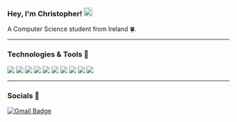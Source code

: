 ### Hey, I'm Christopher! <img src="https://raw.githubusercontent.com/GonzoTheDev/ShaneWilson/main/wave.gif" width="20px">
A Computer Science student from Ireland 🍀.
<hr>

### Technologies & Tools 🔧

![](https://img.shields.io/badge/Editor-VS_Code-informational?style=flat&logo=visual-studio-code&logoColor=white&color=2bbc8a)
![](https://img.shields.io/badge/Code-Python_3-informational?style=flat&logo=python&logoColor=white&color=2bbc8a)
![](https://img.shields.io/badge/Code-Java-informational?style=flat&logo=python&logoColor=white&color=2bbc8a)
![](https://img.shields.io/badge/Code-C-informational?style=flat&logo=python&logoColor=white&color=2bbc8a)
![](https://img.shields.io/badge/Code-C++-informational?style=flat&logo=python&logoColor=white&color=2bbc8a)
![](https://img.shields.io/badge/Code-PHP-informational?style=flat&logo=python&logoColor=white&color=2bbc8a)
![](https://img.shields.io/badge/Code-Javascript-informational?style=flat&logo=python&logoColor=white&color=2bbc8a)
![](https://img.shields.io/badge/Code-SQL-informational?style=flat&logo=python&logoColor=white&color=2bbc8a)
![](https://img.shields.io/badge/Tools-Powershell-informational?style=flat&logo=powershell&logoColor=white&color=2bbc8a)
![](https://img.shields.io/badge/Tools-Microsoft_Office-informational?style=flat&logo=powershell&logoColor=white&color=2bbc8a)
<hr>

### Socials 📣

[![Gmail Badge](https://img.shields.io/badge/-C22454222@mytudublin.ie-c14438?style=flat-square&logo=Gmail&logoColor=white&link=mailto:C22454222@mytudublin.ie)](mailto:C22454222@mytudublin.ie)

